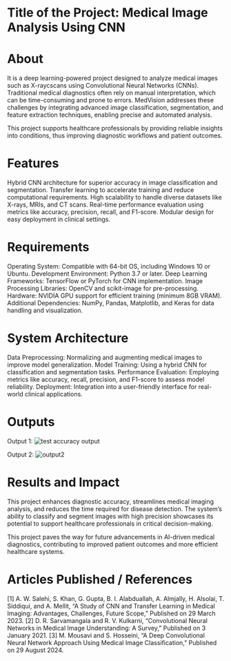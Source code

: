 # Title of the Project: Medical Image Analysis Using CNN

# About
It is a deep learning-powered project designed to analyze medical images such as X-raycscans using Convolutional Neural Networks (CNNs). Traditional medical diagnostics often rely on manual interpretation, which can be time-consuming and prone to errors. MedVision addresses these challenges by integrating advanced image classification, segmentation, and feature extraction techniques, enabling precise and automated analysis.

This project supports healthcare professionals by providing reliable insights into conditions, thus improving diagnostic workflows and patient outcomes.

# Features
Hybrid CNN architecture for superior accuracy in image classification and segmentation.
Transfer learning to accelerate training and reduce computational requirements.
High scalability to handle diverse datasets like X-rays, MRIs, and CT scans.
Real-time performance evaluation using metrics like accuracy, precision, recall, and F1-score.
Modular design for easy deployment in clinical settings.
# Requirements
Operating System: Compatible with 64-bit OS, including Windows 10 or Ubuntu.
Development Environment: Python 3.7 or later.
Deep Learning Frameworks: TensorFlow or PyTorch for CNN implementation.
Image Processing Libraries: OpenCV and scikit-image for pre-processing.
Hardware: NVIDIA GPU support for efficient training (minimum 8GB VRAM).
Additional Dependencies: NumPy, Pandas, Matplotlib, and Keras for data handling and visualization.
# System Architecture
Data Preprocessing: Normalizing and augmenting medical images to improve model generalization.
Model Training: Using a hybrid CNN for classification and segmentation tasks.
Performance Evaluation: Employing metrics like accuracy, recall, precision, and F1-score to assess model reliability.
Deployment: Integration into a user-friendly interface for real-world clinical applications.
# Outputs
Output 1: 
![test accuracy output](https://github.com/user-attachments/assets/801ff26a-4c18-4f75-a816-26e8d84e1db6)

Output 2: 
![output2](https://github.com/user-attachments/assets/7c7bb0c4-3e6d-4d94-b559-205ee9846fdd)

# Results and Impact
This project enhances diagnostic accuracy, streamlines medical imaging analysis, and reduces the time required for disease detection. The system’s ability to classify and segment images with high precision showcases its potential to support healthcare professionals in critical decision-making.

This project paves the way for future advancements in AI-driven medical diagnostics, contributing to improved patient outcomes and more efficient healthcare systems.

# Articles Published / References
[1] A. W. Salehi, S. Khan, G. Gupta, B. I. Alabduallah, A. Almjally, H. Alsolai, T. Siddiqui, and A. Mellit, “A Study of CNN and Transfer Learning in Medical Imaging: Advantages, Challenges, Future Scope,” Published on 29 March 2023.
[2] D. R. Sarvamangala and R. V. Kulkarni, “Convolutional Neural Networks in Medical Image Understanding: A Survey,” Published on 3 January 2021.
[3] M. Mousavi and S. Hosseini, “A Deep Convolutional Neural Network Approach Using Medical Image Classification,” Published on 29 August 2024.
 
